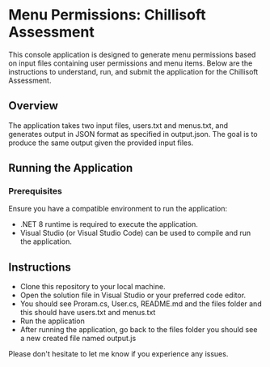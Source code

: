 # Menu Permissions: Chillisoft Assessment

This console application is designed to generate menu permissions based on input files containing user permissions and menu items. Below are the instructions to understand, run, and submit the application for the Chillisoft Assessment.

## Overview

The application takes two input files, users.txt and menus.txt, and generates output in JSON format as specified in output.json. The goal is to produce the same output given the provided input files.

## Running the Application

### Prerequisites

Ensure you have a compatible environment to run the application:

- .NET 8 runtime is required to execute the application.
- Visual Studio (or Visual Studio Code) can be used to compile and run the application.

## Instructions

- Clone this repository to your local machine.
- Open the solution file in Visual Studio or your preferred code editor.
- You should see Proram.cs, User.cs, README.md and the files folder and this should have users.txt and menus.txt
- Run the application
- After running the application, go back to the files folder you should see a new created file named output.js

Please don't hesitate to let me know if you experience any issues.
